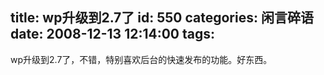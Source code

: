 title: wp升级到2.7了
id: 550
categories: 闲言碎语
date: 2008-12-13 12:14:00
tags:
---

wp升级到2.7了，不错，特别喜欢后台的快速发布的功能。好东西。
